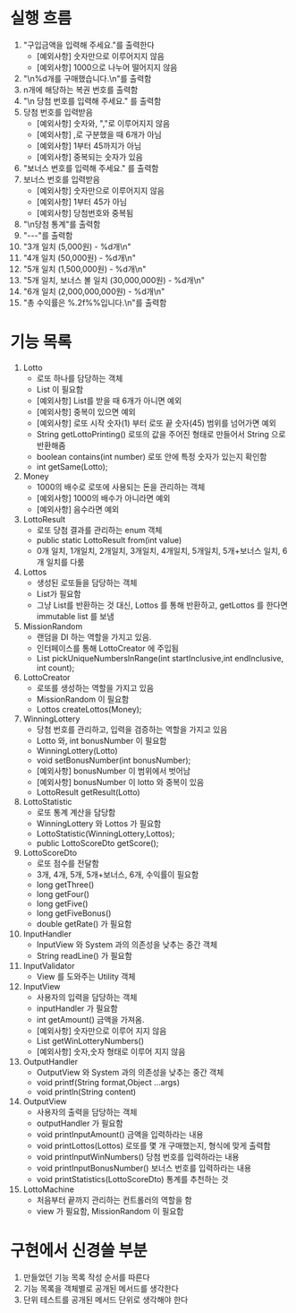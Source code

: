 # 실행 흐름

1. "구입금액을 입력해 주세요."를 출력한다
    - [예외사항] 숫자만으로 이루어지지 않음
    - [예외사항] 1000으로 나누어 떨어지지 않음
2. "\n%d개를 구매했습니다.\n"를 출력함
3. n개에 해당하는 복권 번호를 출력함
4. "\n 당첨 번호를 입력해 주세요." 를 출력함
5. 당첨 번호를 입력받음
    - [예외사항] 숫자와, ","로 이루어지지 않음
    - [예외사항] ,로 구분했을 때 6개가 아님
    - [예외사항] 1부터 45까지가 아님
    - [예외사항] 중복되는 숫자가 있음
6. "보너스 번호를 입력해 주세요." 를 출력함
7. 보너스 번호를 입력받음
    - [예외사항] 숫자만으로 이루어지지 않음
    - [예외사항] 1부터 45가 아님
    - [예외사항] 당첨번호와 중복됨
8. "\n당첨 통계"를 출력함
9. "---"를 출력함
10. "3개 일치 (5,000원) - %d개\n"
11. "4개 일치 (50,000원) - %d개\n"
12. "5개 일치 (1,500,000원) - %d개\n"
13. "5개 일치, 보너스 볼 일치 (30,000,000원) - %d개\n"
14. "6개 일치 (2,000,000,000원) - %d개\n"
15. "총 수익률은 %.2f%%입니다.\n"를 출력함

# 기능 목록

1. Lotto
    - 로또 하나를 담당하는 객체
    - List<Integer> 이 필요함
    - [예외사항] List<Integer>를 받을 때 6개가 아니면 예외
    - [예외사항] 중복이 있으면 예외
    - [예외사항] 로또 시작 숫자(1) 부터 로또 끝 숫자(45) 범위를 넘어가면 예외
    - String getLottoPrinting() 로또의 값을 주어진 형태로 만들어서 String 으로 반환해줌
    - boolean contains(int number) 로또 안에 특정 숫자가 있는지 확인함
    - int getSame(Lotto);
2. Money
    - 1000의 배수로 로또에 사용되는 돈을 관리하는 객체
    - [예외사항] 1000의 배수가 아니라면 예외
    - [예외사항] 음수라면 예외
3. LottoResult
    - 로또 당첨 결과를 관리하는 enum 객체
    - public static LottoResult from(int value)
    - 0개 일치, 1개일치, 2개일치, 3개일치, 4개일치, 5개일치, 5개+보너스 일치, 6개 일치를 다룸
4. Lottos
    - 생성된 로또들을 담당하는 객체
    - List<Lotto>가 필요함
    - 그냥 List<Lotto>를 반환하는 것 대신, Lottos 를 통해 반환하고, getLottos 를 한다면 immutable list 를 보냄
5. MissionRandom
    - 랜덤을 DI 하는 역할을 가지고 있음.
    - 인터페이스를 통해 LottoCreator 에 주입됨
    - List<Integer> pickUniqueNumbersInRange(int startInclusive,int endInclusive, int count);
6. LottoCreator
    - 로또를 생성하는 역할을 가지고 있음
    - MissionRandom 이 필요함
    - Lottos createLottos(Money);
7. WinningLottery
    - 당첨 번호를 관리하고, 입력을 검증하는 역할을 가지고 있음
    - Lotto 와, int bonusNumber 이 필요함
    - WinningLottery(Lotto)
    - void setBonusNumber(int bonusNumber);
    - [예외사항] bonusNumber 이 범위에서 벗어남
    - [예외사항] bonusNumber 이 lotto 와 중복이 있음
    - LottoResult getResult(Lotto)
8. LottoStatistic
    - 로또 통계 계산을 담당함
    - WinningLottery 와 Lottos 가 필요함
    - LottoStatistic(WinningLottery,Lottos);
    - public LottoScoreDto getScore();
9. LottoScoreDto
    - 로또 점수를 전달함
    - 3개, 4개, 5개, 5개+보너스, 6개, 수익률이 필요함
    - long getThree()
    - long getFour()
    - long getFive()
    - long getFiveBonus()
    - double getRate() 가 필요함
10. InputHandler
    - InputView 와 System 과의 의존성을 낮추는 중간 객체
    - String readLine() 가 필요함
11. InputValidator
    - View 를 도와주는 Utility 객체
12. InputView
    - 사용자의 입력을 담당하는 객체
    - inputHandler 가 필요함
    - int getAmount() 금액을 가져옴.
    - [예외사항] 숫자만으로 이루어 지지 않음
    - List<Integer> getWinLotteryNumbers()
    - [예외사항] 숫자,숫자 형태로 이루어 지지 않음
13. OutputHandler
    - OutputView 와 System 과의 의존성을 낮추는 중간 객체
    - void printf(String format,Object ...args)
    - void println(String content)
14. OutputView
    - 사용자의 출력을 담당하는 객체
    - outputHandler 가 필요함
    - void printInputAmount() 금액을 입력하라는 내용
    - void printLottos(Lottos) 로또를 몇 개 구매했는지, 형식에 맞게 출력함
    - void printInputWinNumbers() 당첨 번호를 입력하라는 내용
    - void printInputBonusNumber() 보너스 번호를 입력하라는 내용
    - void printStatistics(LottoScoreDto) 통계를 추천하는 것
15. LottoMachine
    - 처음부터 끝까지 관리하는 컨트롤러의 역할을 함
    - view 가 필요함, MissionRandom 이 필요함

# 구현에서 신경쓸 부분

1. 만들었던 기능 목록 작성 순서를 따른다
2. 기능 목록을 객체별로 공개된 메서드를 생각한다
3. 단위 테스트를 공개된 메서드 단위로 생각해야 한다